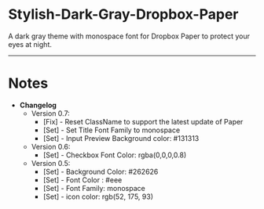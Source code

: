 # Stylish-Dark-Gray-Dropbox-Paper
A dark gray theme with monospace font for Dropbox Paper to protect your eyes at night.

---

# Notes
- **Changelog**
 	- Version 0.7:
		- [Fix] - Reset ClassName to support the latest update of Paper
		- [Set] - Set Title Font Family to monospace
		- [Set] - Input Preview Background color: #131313
	- Version 0.6:
		- [Set] - Checkbox Font Color: rgba(0,0,0,0.8)
	- Version 0.5:
		- [Set] - Background Color: #262626
		- [Set] - Font Color : #eee
		- [Set] - Font Family: monospace
		- [Set] - icon color: rgb(52, 175, 93)
